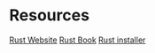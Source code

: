 # Resources

[Rust Website](https://www.rust-lang.org)
[Rust Book](https://doc.rust-lang.org/book/)
[Rust installer](https://rustup.rs)
